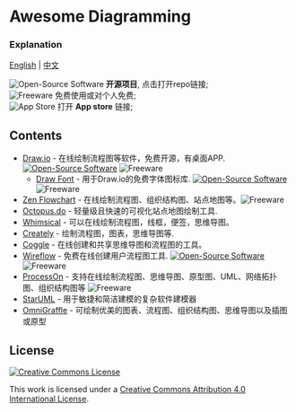 # Awesome Diagramming

### Explanation

[English](README.md) | [中文](README-zh.md)

![Open-Source Software][OSS Icon] **开源项目**, 点击打开repo链接;\
![Freeware][Freeware Icon] 免费使用或对个人免费;\
![App Store][app-store Icon] 打开 **App store** 链接;

## Contents

* [Draw.io](https://www.diagrams.net/) - 在线绘制流程图等软件，免费开源，有桌面APP. [![Open-Source Software][OSS Icon]](https://github.com/jgraph/drawio) ![Freeware][Freeware Icon] 
  - [Draw Font](https://github.com/webketje/drawio-font-awesome) - 用于Draw.io的免费字体图标库. [![Open-Source Software][OSS Icon]](https://github.com/webketje/drawio-font-awesome) ![Freeware][Freeware Icon] 
* [Zen Flowchart](https://www.zenflowchart.com/) - 在线绘制流程图、组织结构图、站点地图等。![Freeware][Freeware Icon]
* [Octopus.do](https://octopus.do/) - 轻量级且快速的可视化站点地图绘制工具.
* [Whimsical](https://whimsical.com/) - 可以在线绘制流程图，线框，便签，思维导图。
* [Creately](https://creately.com/) - 绘制流程图，图表，思维导图等.
* [Coggle](https://coggle.it/) - 在线创建和共享思维导图和流程图的工具。
* [Wireflow](https://wireflow.co/) - 免费在线创建用户流程图工具. [![Open-Source Software][OSS Icon]](https://github.com/vanila-io/wireflow) ![Freeware][Freeware Icon]
* [ProcessOn](https://www.processon.com/) - 支持在线绘制流程图、思维导图、原型图、UML、网络拓扑图、组织结构图等 ![Freeware][Freeware Icon]
* [StarUML](http://staruml.io/) - 用于敏捷和简洁建模的复杂软件建模器
* [OmniGraffle](https://www.omnigroup.com/omnigraffle) - 可绘制优美的图表、流程图、组织结构图、思维导图以及插图或原型

[OSS Icon]: https://jaywcjlove.github.io/sb/ico/min-oss.svg "Open Source Software"
[Freeware Icon]: https://jaywcjlove.github.io/sb/ico/min-free.svg "Freeware"
[app-store Icon]: https://jaywcjlove.github.io/sb/ico/min-app-store.svg "App Store Software"
[awesome-list Icon]: https://jaywcjlove.github.io/sb/ico/min-awesome.svg "Awesome List"

## License

[![Creative Commons License](http://i.creativecommons.org/l/by/4.0/88x31.png)](https://creativecommons.org/licenses/by/4.0/)

This work is licensed under a [Creative Commons Attribution 4.0 International License](http://creativecommons.org/licenses/by/4.0/).

